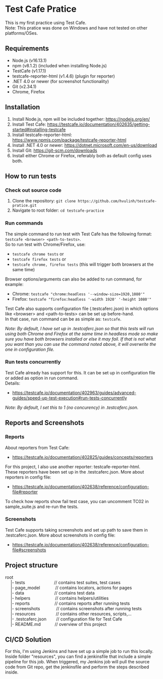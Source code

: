 # Test Cafe Pratice

This is my first practice using Test Cafe.  
Note: This pratice was done on Windows and have not tested on other platforms/OSes.

## Requirements

- Node.js (v16.13.1)
- npm (v8.1.2) (included when installing Node.js)
- TestCafe (v1.17.1)
- testcafe-reporter-html (v1.4.6) (plugin for reporter)
- .NET 4.0 or newer (for screenshot functionality)
- Git (v2.34.1)
- Chrome, Firefox

## Installation

1. Install Node.js, npm will be included together: https://nodejs.org/en/
2. Install Test Cafe: https://testcafe.io/documentation/402635/getting-started#installing-testcafe
3. Install testcafe-reporter-html: https://www.npmjs.com/package/testcafe-reporter-html
4. Install .NET 4.0 or newer: https://dotnet.microsoft.com/en-us/download
5. Install Git: https://git-scm.com/downloads
6. Install either Chrome or Firefox, referably both as default config uses both.

## How to run tests

### Check out source code

1. Clone the repository: `git clone https://github.com/hvulinh/testcafe-pratice.git`
2. Navigate to root folder: `cd testcafe-practice`

### Run commands

The simple command to run test with Test Cafe has the following format: `testcafe <browser> <path-to-tests>`.  
So to run test with Chrome/Firefox, use:
- `testcafe chrome tests` or
- `testcafe firefox tests` or
- `testcafe chrome, firefox tests` (this will trigger both browsers at the same time)  

Browser options/arguments can also be added to run command, for example:
- Chrome: `testcafe "chrome:headless '--window-size=1920,1080'"`
- Firefox: `testcafe "firefox:headless '-width 1920' '-height 1080'"`

Test Cafe also supports configuration file (.testcaferc.json) in which options like \<browser\> and \<path-to-tests\> can be set up before-hand.  
In that case, run command can be as simple as: `testcafe`.  

*Note: By default, I have set up in .testcaferc.json so that this tests will run using both Chrome and Firefox at the same time in headless mode so make sure you have both browsers installed or else it may fail. If that is not what you want than you can use the command noted above, it will overwrite the one in configuration file.*

### Run tests concurrently

Test Cafe already has support for this. It can be set up in configuration file or added as option in run command.  
Details:
- https://testcafe.io/documentation/402963/guides/advanced-guides/speed-up-test-execution#run-tests-concurrently

*Note: By default, I set this to 1 (no concurency) in .testcaferc.json.*

## Reports and Screenshots

### Reports

About reporters from Test Cafe:
- https://testcafe.io/documentation/402825/guides/concepts/reporters  

For this project, I also use another reporter: testcafe-reporter-html.  
These reporters have been set up in the .testcaferc.json. More about reporters in config file:
- https://testcafe.io/documentation/402638/reference/configuration-file#reporter  

To check how reports show fail test case, you can uncomment TC02 in sample_suite.js and re-run the tests.

### Screenshots

Test Cafe supports taking screenshots and set up path to save them in .testcaferc.json. More about screenshots in config file:
- https://testcafe.io/documentation/402638/reference/configuration-file#screenshots

## Project structure

root  
&emsp; |- tests               &emsp;&emsp;&emsp;&emsp;&emsp;&emsp;&ensp;// contains test suites, test cases  
&emsp; |- page_model          &emsp;&emsp;&emsp;&nbsp;// contains locators, actions for pages  
&emsp; |- data                &emsp;&emsp;&emsp;&emsp;&emsp;&emsp;&ensp;&nbsp;// contains test data  
&emsp; |- helpers             &emsp;&emsp;&emsp;&emsp;&emsp;&ensp;// contains helpers/utilities  
&emsp; |- reports             &emsp;&emsp;&emsp;&emsp;&emsp;&ensp;// contains reports after running tests  
&emsp; |- screenshots         &emsp;&emsp;&emsp;&ensp;// contains screenshots after running tests  
&emsp; |- resources           &emsp;&emsp;&emsp;&emsp;&ensp;// contains other resources, scripts,...  
&emsp; |- .testcaferc.json    &emsp;&emsp;// configuration file for Test Cafe  
&emsp; |- README.md           &emsp;&emsp;&ensp;&ensp;// overview of this project

## CI/CD Solution

For this, I'm using Jenkins and have set up a simple job to run this locally.  
Inside folder "resources", you can find a jenkinsfile that include a simple pipeline for this job. When triggered, my Jenkins job will pull the source code from Git repo, get the jenkinsfile and perform the steps described inside.
